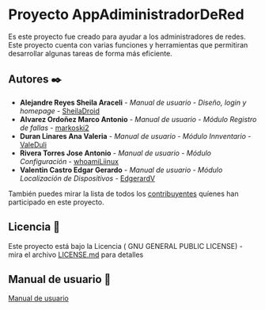 # Proyecto AppAdiministradorDeRed

Es este proyecto fue creado para ayudar a los administradores de redes. Este proyecto cuenta con varias funciones y herramientas que permitiran desarrollar algunas tareas de forma más eficiente.

## Autores ✒️
* **Alejandre Reyes Sheila Araceli** - *Manual de usuario* - *Diseño, login y homepage* - [SheilaDroid](https://github.com/SheilaDroid)
* **Alvarez Ordoñez Marco Antonio** - *Manual de usuario* - *Módulo Registro de fallas* - [markoski2](https://github.com/markoski2)
* **Duran Linares Ana Valeria** - *Manual de usuario* - *Módulo Innventario* - [ValeDuli](https://github.com/ValeDuli)
* **Rivera Torres Jose Antonio** - *Manual de usuario* - *Módulo Configuración* - [whoamiLiinux](https://github.com/whoamiLiinux)
* **Valentin Castro Edgar Gerardo** - *Manual de usuario* - *Módulo Localización de Dispositivos* - [EdgerardV](https://github.com/EdgerardV)

También puedes mirar la lista de todos los [contribuyentes](https://github.com/whoamiLiinux/AppAdministradorDeRed/graphs/contributors) quíenes han participado en este proyecto. 

## Licencia 📄
Este proyecto está bajo la Licencia ( GNU GENERAL PUBLIC LICENSE) - mira el archivo [LICENSE.md](LICENSE) para detalles

## Manual de usuario 📄
[Manual de usuario](https://docs.google.com/document/d/18bzOoG3pksT3C837LgXfDWbu_cMmYhW0L8T5sm_FMm4/edit)
